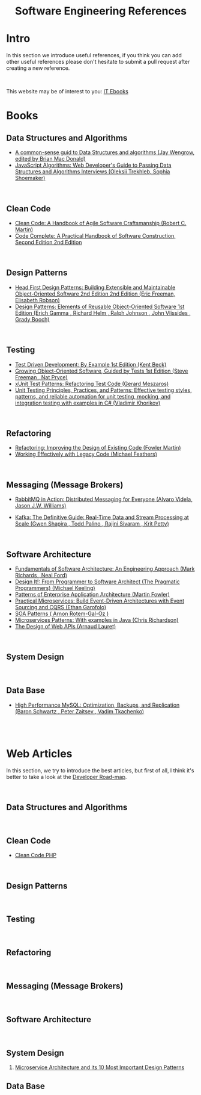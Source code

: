 <h1 align="center">
Software Engineering References
</h1>

# Intro 
In this section we introduce useful references, if you think you can add other useful references please don't hesitate to submit a pull request after creating a new reference.

<br>

This website may be of interest to you: [IT Ebooks](https://it-ebooks.info)

# Books

## Data Structures and Algorithms

* [A common-sense guid to Data Structures and algorithms (Jay Wengrow, edited by Brian Mac Donald)](Data%20Structures%20and%20Algorithms/a-common-sense-guid-to-data-structures-and-algorithms.md)
* [JavaScript Algorithms: Web Developer's Guide to Passing Data Structures and Algorithms Interviews (Oleksii Trekhleb, Sophia Shoemaker)](Data%20Structures%20and%20Algorithms/javascript-algorithms-web-developer-guid-to-passing-interviews.md)

<br>

## Clean Code

* [Clean Code: A Handbook of Agile Software Craftsmanship (Robert C. Martin)](Clean%20Code/clean-code-robert-martins.md)
* [Code Complete: A Practical Handbook of Software Construction, Second Edition 2nd Edition](Clean%20Code/code-complete-a-practical-handbook-of-software.md)

<br>

## Design Patterns
* [Head First Design Patterns: Building Extensible and Maintainable Object-Oriented Software 2nd Edition 2nd Edition (Eric Freeman, Elisabeth Robson)](Design%20Pattterns/head-first-design-patterns-eric-freeman.md)
* [Design Patterns: Elements of Reusable Object-Oriented Software 1st Edition (Erich Gamma , Richard Helm , Ralph Johnson , John Vlissides , Grady Booch)](Design%20Pattterns/design-patterns-elements-of-reusable-object-oriented-software.md)


<br>

## Testing
* [Test Driven Development: By Example 1st Edition (Kent Beck)](Testing/test-driven-development-by-example-kent-back.md)
* [Growing Object-Oriented Software, Guided by Tests 1st Edition (Steve Freeman , Nat Pryce)](Testing/growing-object-oriented-software-guided-by-tests.md)
* [xUnit Test Patterns: Refactoring Test Code (Gerard Meszaros)](Testing/x-unit-test-patterns-refactoring-test-code.md)
* [Unit Testing Principles, Practices, and Patterns: Effective testing styles, patterns, and reliable automation for unit testing, mocking, and integration testing with examples in C# (Vladimir Khorikov)](Testing/unit-testing-principles-practices-and-patterns-vladmir.md)


<br>

## Refactoring

* [Refactoring: Improving the Design of Existing Code (Fowler Martin)](Refactoring/refactoring-improving-the-design-of-existing-code.md)
* [Working Effectively with Legacy Code (Michael Feathers)](Refactoring/working-effectively-with-legacy-code.md)

<br>

## Messaging (Message Brokers)
* [RabbitMQ in Action: Distributed Messaging for Everyone (Alvaro Videla, Jason J.W. Williams)](Messaging/rabbit-mq-in-action-distributed-messaging.md)

* [Kafka: The Definitive Guide: Real-Time Data and Stream Processing at Scale (Gwen Shapira , Todd Palino , Rajini Sivaram , Krit Petty)](Messaging/kafka-the-definitive-guid-Real-time-data.md)

<br>

## Software Architecture
* [Fundamentals of Software Architecture: An Engineering Approach (Mark Richards , Neal Ford)](Software%20Architecture/fundamentals-of-software-architecture-an-engineer-approach.md)
* [Design It!: From Programmer to Software Architect (The Pragmatic Programmers) (Michael Keeling) ](Software%20Architecture/design-it-from-programmer-to-architecture.md)
* [Patterns of Enterprise Application Architecture (Martin Fowler)](Software%20Architecture/patterns-of-enterprise-application-architecture.md)
* [Practical Microservices: Build Event-Driven Architectures with Event Sourcing and CQRS (Ethan Garofolo)](Software%20Architecture/practical-microservices-build-event-driven-architectures.md)
* [SOA Patterns ( Arnon Rotem-Gal-Oz )](Software%20Architecture/soa-patterns.md)
* [Microservices Patterns: With examples in Java (Chris Richardson)](Software%20Architecture/microservice-patterns-with-examples-in-java.md)
* [The Design of Web APIs (Arnaud Lauret)](Software%20Architecture/the-design-of-web-APIs.md)

<br>

## System Design 

<br>

## Data Base
* [High Performance MySQL: Optimization, Backups, and Replication (Baron Schwartz , Peter Zaitsev , Vadim Tkachenko)](Data%20Base/high-performance-mysql-optimization.md)

<br><br>

# Web Articles 
In this section, we try to introduce the best articles, but first of all, I think it's better to take a look at the [Developer Road-map](https://github.com/kamranahmedse/developer-roadmap).

<br>

## Data Structures and Algorithms


<br>

## Clean Code
 
* [Clean Code PHP](https://github.com/jupeter/clean-code-php)

<br>

## Design Patterns
 

<br>

## Testing
 

<br>

## Refactoring

 
<br>

## Messaging (Message Brokers)
 
<br>

## Software Architecture
 
<br>

## System Design 

1. [Microservice Architecture and its 10 Most Important Design Patterns](https://towardsdatascience.com/microservice-architecture-and-its-10-most-important-design-patterns-824952d7fa41)

## Data Base
